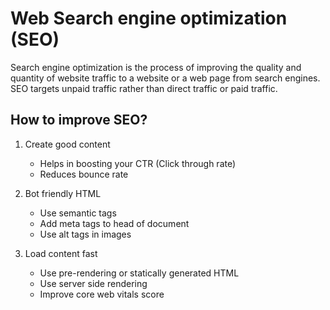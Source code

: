 # Web Search engine optimization (SEO)

Search engine optimization is the process of improving the quality and quantity of website traffic to a website or a web page from search engines. SEO targets unpaid traffic rather than direct traffic or paid traffic.

## How to improve SEO?

1. Create good content

   - Helps in boosting your CTR (Click through rate)
   - Reduces bounce rate

2. Bot friendly HTML

   - Use semantic tags
   - Add meta tags to head of document
   - Use alt tags in images

3. Load content fast

   - Use pre-rendering or statically generated HTML
   - Use server side rendering
   - Improve core web vitals score
